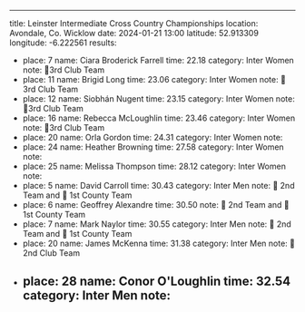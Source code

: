 ---
title: Leinster Intermediate Cross Country Championships
location: Avondale, Co. Wicklow
date: 2024-01-21 13:00
latitude: 52.913309
longitude: -6.222561
results:
  - place: 7
    name: Ciara Broderick Farrell
    time: 22.18
    category: Inter Women
    note: 🥉3rd Club Team
  - place: 11
    name: Brigid Long
    time: 23.06
    category: Inter Women
    note: 🥉3rd Club Team
  - place: 12
    name: Siobhán Nugent
    time: 23.15
    category: Inter Women
    note: 🥉3rd Club Team
  - place: 16
    name: Rebecca McLoughlin
    time: 23.46
    category: Inter Women
    note: 🥉3rd Club Team
  - place: 20
    name: Orla Gordon
    time: 24.31
    category: Inter Women
    note: 
  - place: 24
    name: Heather Browning
    time: 27.58
    category: Inter Women
    note: 
  - place: 25
    name: Melissa Thompson
    time: 28.12
    category: Inter Women
    note: 
  - place: 5
    name: David Carroll
    time: 30.43
    category: Inter Men
    note: 🥈 2nd Team and 🥇 1st County Team
  - place: 6
    name: Geoffrey Alexandre
    time: 30.50
    note: 🥈 2nd Team and 🥇 1st County Team
  - place: 7
    name: Mark Naylor
    time: 30.55
    category: Inter Men
    note: 🥈 2nd Team and 🥇 1st County Team
  - place: 20
    name: James McKenna
    time: 31.38
    category: Inter Men
    note: 🥈 2nd Club Team
  - place: 28
    name: Conor O'Loughlin
    time: 32.54
    category: Inter Men
    note: 
    ---
